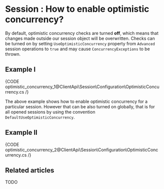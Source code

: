 # Session : How to enable optimistic concurrency?

By default, optimistic concurrency checks are turned **off**, which means that changes made outside our session object will be overwritten.
Checks can be turned on by setting `UseOptimisticConcurrency` property from `Advanced` session operations to `true` and may cause `ConcurrencyExceptions` to be thrown.

## Example I

{CODE optimistic_concurrency_1@ClientApi\Session\Configuration\OptimisticConcurrency.cs /}

The above example shows how to enable optimistic concurrency for a particular session. However that can be also turned on globally, that is for all opened sessions 
by using the convention `DefaultUseOptimisticConcurrency`.

## Example II

{CODE optimistic_concurrency_2@ClientApi\Session\Configuration\OptimisticConcurrency.cs /}

## Related articles

TODO
